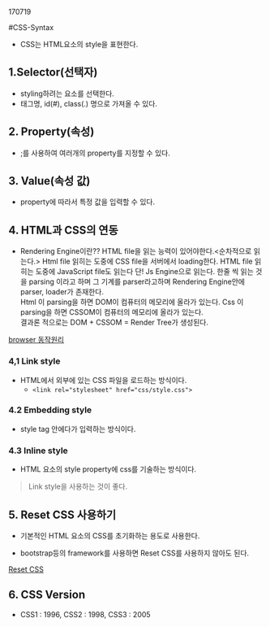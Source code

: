 170719

#CSS-Syntax
- CSS는 HTML요소의 style을 표현한다.

## 1.Selector(선택자)
- styling하려는 요소를 선택한다.
- 태그명, id(#), class(.) 명으로 가져올 수 있다.

## 2. Property(속성)
- ;를 사용하여 여러개의 property를 지정할 수 있다.

## 3. Value(속성 값)
- property에 따라서 특정 값을 입력할 수 있다.

## 4. HTML과 CSS의 연동
- Rendering Engine이란?? HTML file을 읽는 능력이 있어야한다.<순차적으로 읽는다.>
Html file 읽히는 도중에 CSS file을 서버에서 loading한다.
HTML file 읽히는 도중에 JavaScript file도 읽는다 단! Js Engine으로 읽는다. 
한줄 씩 읽는 것을 parsing 이라고 하며 그 기계를 parser라고하며 Rendering Engine안에 parser, loader가 존재한다.  
Html 이 parsing을 하면 DOM이 컴퓨터의 메모리에 올라가 있는다. 
Css 이 parsing을 하면 CSSOM이 컴퓨터의 메모리에 올라가 있는다.   
결과론 적으로는 DOM + CSSOM = Render Tree가 생성된다.

[browser 동작원리](http://d2.naver.com/helloworld/59361)


### 4,1 Link style
- HTML에서 외부에 있는 CSS 파일을 로드하는 방식이다.
  - ```<link rel="stylesheet" href="css/style.css">```

### 4.2 Embedding style
- style tag 안에다가 입력하는 방식이다.

### 4.3 Inline style
- HTML 요소의 style property에 css를 기술하는 방식이다. 
> Link style을 사용하는 것이 좋다.

## 5. Reset CSS 사용하기

- 기본적인 HTML 요소의 CSS를 초기화하는 용도로 사용한다.

- bootstrap등의 framework를 사용하면 Reset CSS를 사용하지 않아도 된다.  

[Reset CSS](http://meyerweb.com/eric/tools/css/reset/)
 
## 6. CSS Version
- CSS1 : 1996, CSS2 : 1998, CSS3 : 2005

